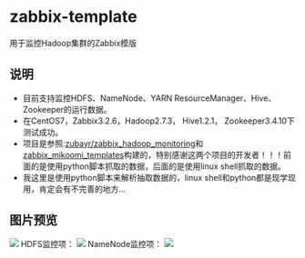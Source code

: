 # zabbix-template
用于监控Hadoop集群的Zabbix模版

## 说明
- 目前支持监控HDFS、NameNode、YARN ResourceManager、Hive、Zookeeper的运行数据。
- 在CentOS7，Zabbix3.2.6，Hadoop2.7.3， Hive1.2.1， Zookeeper3.4.10下测试成功。
- 项目是参照:[zubayr/zabbix_hadoop_monitoring](https://github.com/zubayr/zabbix_hadoop_monitoring)和[zabbix_mikoomi_templates](https://code.google.com/archive/p/mikoomi/)构建的，特别感谢这两个项目的开发者！！！前面的是使用python脚本抓取的数据，后面的是使用linux shell抓取的数据。
- 我这里是使用python脚本来解析抽取数据的，linux shell和python都是现学现用，肯定会有不完善的地方...

## 图片预览 ##
![](http://or0h1cjna.bkt.clouddn.com/git/zabbix-template/zabbix1.png)
HDFS监控项：
![](http://or0h1cjna.bkt.clouddn.com/git/zabbix-template/zabbix2.png)
NameNode监控项：
![](http://or0h1cjna.bkt.clouddn.com/git/zabbix-template/zabbix3.png)